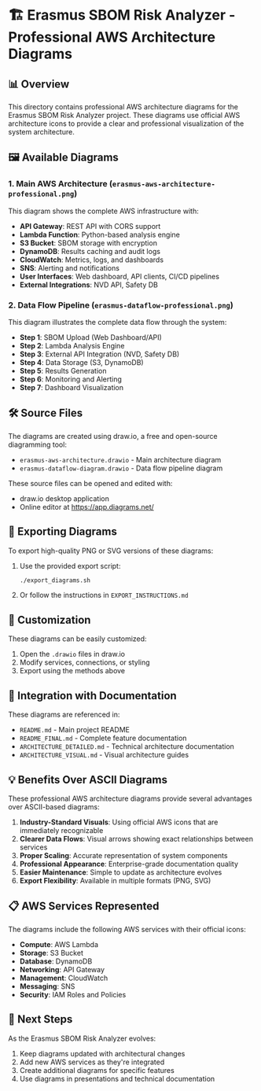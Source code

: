 # 🏗️ Erasmus SBOM Risk Analyzer - Professional AWS Architecture Diagrams

## 📊 Overview

This directory contains professional AWS architecture diagrams for the Erasmus SBOM Risk Analyzer project. These diagrams use official AWS architecture icons to provide a clear and professional visualization of the system architecture.

## 🖼️ Available Diagrams

### 1. Main AWS Architecture (`erasmus-aws-architecture-professional.png`)

This diagram shows the complete AWS infrastructure with:

- **API Gateway**: REST API with CORS support
- **Lambda Function**: Python-based analysis engine
- **S3 Bucket**: SBOM storage with encryption
- **DynamoDB**: Results caching and audit logs
- **CloudWatch**: Metrics, logs, and dashboards
- **SNS**: Alerting and notifications
- **User Interfaces**: Web dashboard, API clients, CI/CD pipelines
- **External Integrations**: NVD API, Safety DB

### 2. Data Flow Pipeline (`erasmus-dataflow-professional.png`)

This diagram illustrates the complete data flow through the system:

- **Step 1**: SBOM Upload (Web Dashboard/API)
- **Step 2**: Lambda Analysis Engine
- **Step 3**: External API Integration (NVD, Safety DB)
- **Step 4**: Data Storage (S3, DynamoDB)
- **Step 5**: Results Generation
- **Step 6**: Monitoring and Alerting
- **Step 7**: Dashboard Visualization

## 🛠️ Source Files

The diagrams are created using draw.io, a free and open-source diagramming tool:

- `erasmus-aws-architecture.drawio` - Main architecture diagram
- `erasmus-dataflow-diagram.drawio` - Data flow pipeline diagram

These source files can be opened and edited with:
- draw.io desktop application
- Online editor at https://app.diagrams.net/

## 🔄 Exporting Diagrams

To export high-quality PNG or SVG versions of these diagrams:

1. Use the provided export script:
   ```bash
   ./export_diagrams.sh
   ```

2. Or follow the instructions in `EXPORT_INSTRUCTIONS.md`

## 🎨 Customization

These diagrams can be easily customized:

1. Open the `.drawio` files in draw.io
2. Modify services, connections, or styling
3. Export using the methods above

## 🔗 Integration with Documentation

These diagrams are referenced in:

- `README.md` - Main project README
- `README_FINAL.md` - Complete feature documentation
- `ARCHITECTURE_DETAILED.md` - Technical architecture documentation
- `ARCHITECTURE_VISUAL.md` - Visual architecture guides

## 💡 Benefits Over ASCII Diagrams

These professional AWS architecture diagrams provide several advantages over ASCII-based diagrams:

1. **Industry-Standard Visuals**: Using official AWS icons that are immediately recognizable
2. **Clearer Data Flows**: Visual arrows showing exact relationships between services
3. **Proper Scaling**: Accurate representation of system components
4. **Professional Appearance**: Enterprise-grade documentation quality
5. **Easier Maintenance**: Simple to update as architecture evolves
6. **Export Flexibility**: Available in multiple formats (PNG, SVG)

## 📋 AWS Services Represented

The diagrams include the following AWS services with their official icons:

- **Compute**: AWS Lambda
- **Storage**: S3 Bucket
- **Database**: DynamoDB
- **Networking**: API Gateway
- **Management**: CloudWatch
- **Messaging**: SNS
- **Security**: IAM Roles and Policies

## 🚀 Next Steps

As the Erasmus SBOM Risk Analyzer evolves:

1. Keep diagrams updated with architectural changes
2. Add new AWS services as they're integrated
3. Create additional diagrams for specific features
4. Use diagrams in presentations and technical documentation
